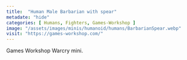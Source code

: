 ```yaml
---
title:  "Human Male Barbarian with spear"
metadate: "hide"
categories: [ Humans, Fighters, Games-Workshop ]
image: "/assets/images/minis/humanoid/humans/BarbarianSpear.webp"
visit: "https://games-workshop.com/"
---
```

Games Workshop Warcry mini.